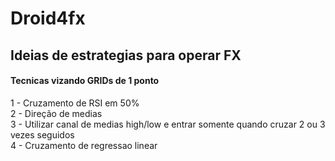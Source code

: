 # Droid4fx

## Ideias de estrategias para operar FX

#### Tecnicas vizando GRIDs de 1 ponto

  1 - Cruzamento de RSI em 50%<br>
  2 - Direção de medias<br>
  3 - Utilizar canal de medias high/low e entrar somente quando cruzar 2 ou 3 vezes seguidos<br>
  4 - Cruzamento de regressao linear

